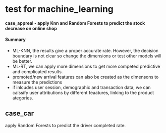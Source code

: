 # test for machine_learning
#### case_appreal - apply Knn and Random Forests to predict the stock decrease on online shop
#### Summary
- ML-KNN, the results give a proper accurate rate. However, the decision boundary is not clear so change the dimensions or test other models will be better.
- ML-RT, we can apply more dimensions to get more competed predictive and complicated results.
- promoted/new arrival features can also be created as the dimensons to measure the predictions
- if inlcudes user session, demographic and transaction data, we can calssify user attributions by different feaatures, linking to the product ategories. 

## case_car
apply Random Forests to predict the driver completed rate.

